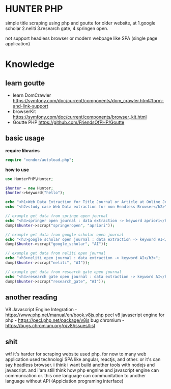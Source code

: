 # HUNTER PHP

simple title scraping using php and goutte for older website, at
1.google scholar
2.neliti
3.research gate,
4.springen open.

not support headless browser or modern webpage like SPA (single page application)

# Knowledge

## learn goutte

- learn DomCrawler https://symfony.com/doc/current/components/dom_crawler.html#form-and-link-support
- browserKit https://symfony.com/doc/current/components/browser_kit.html
- Goutte PHP https://github.com/FriendsOfPHP/Goutte

## basic usage

**require libraries**

```php
require "vendor/autoload.php";

```

**how to use**

```php
use HunterPHP\Hunter;

$hunter = new Hunter;
$hunter->keyword("hello");

echo "<h1>Web Data Extraction for Title Journal or Article at Online Journal</h1>";
echo "<h2>study case Web Data extraction for non Headless Browser</h2>";

// example get data from springe open journal
echo "<h3>springer open journal : data extraction -> keyword apriori</h3>";
dump($hunter->scrap("springeropen", "apriori"));

// example get data from google scholar open journal
echo "<h3>google scholar open journal : data extraction -> keyword AI</h3>";
dump($hunter->scrap("google_scholar", "AI"));

// example get data from neliti open journal
echo "<h3>neliti open journal : data extraction -> keyword AI</h3>";
dump($hunter->scrap("neliti", "AI"));

// example get data from research gate open journal
echo "<h3>research gate open journal : data extraction -> keyword AI</h3>";
dump($hunter->scrap("research_gate", "AI"));

```

## another reading

V8 Javascript Engine Integration - https://www.php.net/manual/en/book.v8js.php
pecl v8 javascript engine for php - https://pecl.php.net/package/v8js
bug chromium - https://bugs.chromium.org/p/v8/issues/list

## shit

wtf it's harder for scraping website used php, for now to many web application used technologi SPA like angular, reactjs, and other. or it's can say headless browser. i think i want build another tools with nodejs and javascript. and i'am still think how php engnine and javascript engine can communcation or. this one language can communitation to another language without API (Applciation programing interface)
